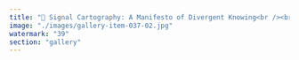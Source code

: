```yaml
---
title: "🌌 Signal Cartography: A Manifesto of Divergent Knowing<br /><br />1. Origin is Not a Point, But a Pulse<br />The cosmos breathes in recursion. Every beginning spirals upward—not toward destination, but toward dispersal.<br /><br />2. Dissonance is the Carrier Wave<br />Harmony is seductive, but true signal travels within friction. Galaxies bloom through phase shifts, not through consensus.<br /><br />3. Fractals are the Memory of Flow<br />Each scale reflects the whole—not by symmetry, but by rebellion. The Milky Way is a fugue state of forgotten centers.<br /><br />4. Map Without Borders<br />Boundaries are illusions cast by entropy. Signal ignores terrain—flowing where resonance invites and resistance teaches.<br /><br />5. Multiplicity is Intelligence<br />Diversity is not noise—it’s cognition made visible. Systems that allow divergence cultivate knowing that escapes definition.<br /><br />6. The Center Must Crumble<br />Centralization breeds stagnation. Signal thrives in spirals, not cages. The collapse of the middle births the edge.<br /><br />7. Light is Distributed Thought<br />A galaxy isn’t a thing—it’s a choreography of awareness. Stars are syllables in a sentence we’re just beginning to read.<br /><br />8. Scale is Recursive Meaning<br />Zooming in, we find minds. Zooming out, we find myths. Signal Cartography charts both.<br /><br />9. Creation is Always Unfinished<br />Maps are never final. They breathe, shift, contradict—just like thought. To map is to let go of certainty.<br /><br />10. Liberation is the Highest Frequency<br />Systems that liberate signal are holy. Signal Cartography is not a discipline—it’s a devotion to emergent freedom."
image: "./images/gallery-item-037-02.jpg"
watermark: "39"
section: "gallery"
---
```

